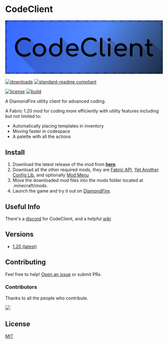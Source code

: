 # CodeClient

![CodeClient Banner](CodeClientBanner.png)

[![downloads](https://img.shields.io/github/downloads/DFOnline/CodeClient/total?color=6fc75b&style=for-the-badge)](https://github.com/DFOnline/CodeClient/releases/latest)
[![standard-readme compliant](https://img.shields.io/badge/readme%20style-standard-6fc75b.svg?style=for-the-badge)](https://github.com/RichardLitt/standard-readme)

[![license](https://img.shields.io/github/license/DFOnline/CodeClient?&color=850e05)](../LICENSE)
[![build](https://img.shields.io/github/actions/workflow/status/DFOnline/CodeClient/build.yml?color=508f42)](https://github.com/DFOnline/CodeClient/releases/latest)

A DiamondFire utility client for advanced coding.

A Fabric 1.20 mod for coding more efficiently with utility features including but not limited to:
* Automatically placing templates in inventory
* Moving faster in codespace
* A palette with all the actions

## Install
1. Download the latest release of the mod from **[here](https://github.com/DFOnline/CodeClient/releases/latest)**.
2. Download all the other required mods, they are [Fabric API](https://modrinth.com/mod/fabric-api), [Yet Another Config Lib](https://modrinth.com/mod/yacl), and optionally [Mod Menu](https://modrinth.com/mod/modmenu)
3. Move the downloaded mod files into the mods folder located at .minecraft/mods.
4. Launch the game and try it out on [DiamondFire](mcdiamondfire.com).

## Useful Info
There's a [discord](https://discord.gg/NqU6XnyVPA) for CodeClient, and a helpful [wiki](https://github.com/DFOnline/CodeClient/wiki)

## Versions
* [1.20 (latest)](https://github.com/DFOnline/CodeClient/releases/latest)

## Contributing

Feel free to help! [Open an issue](https://github.com/DFOnline/CodeClient/issues/new) or submit PRs.

### Contributors
Thanks to all the people who contribute.

<a href="https://github.com/DFOnline/CodeClient/graphs/contributors">
<img src="https://contrib.rocks/image?repo=DFOnline/CodeClient" />
</a>

## License
[MIT](../LICENSE)
